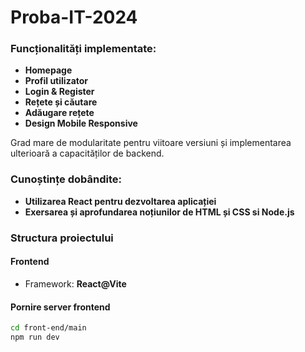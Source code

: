 # Proba-IT-2024

### Funcționalități implementate:
* **Homepage**
* **Profil utilizator**
* **Login & Register**
* **Rețete și căutare**
* **Adăugare rețete**
* **Design Mobile Responsive**

Grad mare de modularitate pentru viitoare versiuni și implementarea ulterioară a capacităților de backend.

### Cunoștințe dobândite:
* **Utilizarea React pentru dezvoltarea aplicației**
* **Exersarea și aprofundarea noțiunilor de HTML și CSS si Node.js**

### Structura proiectului
#### Frontend
* Framework: **React@Vite**

#### Pornire server frontend
```sh
cd front-end/main  
npm run dev
